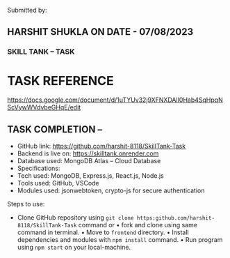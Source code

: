  Submitted by: <br/>
## HARSHIT SHUKLA ON DATE - 07/08/2023 <br/>
### SKILL TANK – TASK <br/>
# TASK REFERENCE 
https://docs.google.com/document/d/1uTYUv32j9XFNXDAlI0Hab4SqHpqNScVywWVdvbeGHqE/edit

## TASK COMPLETION –
- GitHub link: https://github.com/harshit-8118/SkillTank-Task 
- Backend is live on: https://skilltank.onrender.com
- Database used: MongoDB Atlas – Cloud Database
- Specifications:
- Tech used: MongoDB, Express.js, React.js, Node.js <br/>
- Tools used: GitHub, VSCode <br/>
- Modules used: jsonwebtoken, crypto-js for secure authentication <br/> 


Steps to use: 
- Clone GitHub repository using `git clone https:github.com/harshit-8118/SkillTank-Task` 
command
or
• fork and clone using same command in terminal.
• Move to `frontend` directory.
• Install dependencies and modules with `npm install` command.
• Run program using `npm start` on your local-machine.